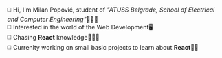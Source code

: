 ◻️ Hi, I'm Milan Popović, student of <i>"ATUSS Belgrade, School of Electrical and Computer Engineering"</i>👨🏻‍🎓<br>
◻️ Interested in the world of the Web Development🖥️<br>
◻️ Chasing <b>React</b> knowledge👨🏻‍💻<br>
◻️ Currenlty working on small basic projects to learn about <b>React</b>🤙🏻
<!--
**PopovicDev/PopovicDev** is a ✨ _special_ ✨ repository because its `README.md` (this file) appears on your GitHub profile.

Here are some ideas to get you started:

- 🔭 I’m currently working on ...
- 🌱 I’m currently learning ...
- 👯 I’m looking to collaborate on ...
- 🤔 I’m looking for help with ...
- 💬 Ask me about ...
- 📫 How to reach me: ...
- 😄 Pronouns: ...
- ⚡ Fun fact: ...
-->
